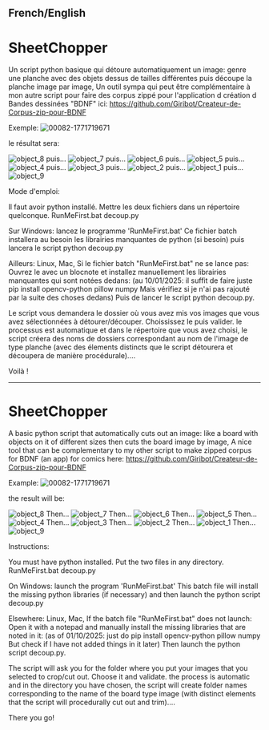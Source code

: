 French/English
-----
# SheetChopper
Un script python basique qui détoure automatiquement un image: genre une planche avec des objets dessus de tailles différentes puis découpe la planche image par image,
Un outil sympa qui peut être complémentaire à mon autre script pour faire des corpus zippé pour l'application d création d Bandes dessinées "BDNF" ici: https://github.com/Giribot/Createur-de-Corpus-zip-pour-BDNF

Exemple:
![00082-1771719671](https://github.com/user-attachments/assets/8d47ec10-7a68-4b97-b9a0-48b710e3d7b3)

le résultat sera:

![object_8](https://github.com/user-attachments/assets/3c4dee16-fe5f-4d4e-9688-36c78c4ff45b)
puis...
![object_7](https://github.com/user-attachments/assets/28560715-cbc1-410f-8c4d-58643379f2f3)
puis...
![object_6](https://github.com/user-attachments/assets/a33c3359-147b-47cf-9ca0-e4715f586006)
puis...
![object_5](https://github.com/user-attachments/assets/c60020b6-ae22-4ff7-8a14-734540a0655c)
puis...
![object_4](https://github.com/user-attachments/assets/f9f06382-0189-4d8e-916f-026224fa1e4e)
puis...
![object_3](https://github.com/user-attachments/assets/59d8507d-751c-461d-be5c-feb417955a92)
puis...
![object_2](https://github.com/user-attachments/assets/babbe988-fed1-48d6-b134-4f0aebef537a)
puis...
![object_1](https://github.com/user-attachments/assets/7db863f7-05fb-4bfd-a463-92ab4907c9f7)
puis...
![object_9](https://github.com/user-attachments/assets/7da9fe90-c1d5-4834-bf91-41db7e8b9b4c)

Mode d'emploi:

Il faut avoir python installé.
Mettre les deux fichiers dans un répertoire quelconque.
RunMeFirst.bat
decoup.py

Sur Windows: lancez le programme 'RunMeFirst.bat'
Ce fichier batch installera au besoin les librairies manquantes de python (si besoin) puis lancera le script python decoup.py

Ailleurs: Linux, Mac,
Si le fichier batch "RunMeFirst.bat" ne se lance pas:
Ouvrez le avec un blocnote et installez manuellement les librairies manquantes qui sont notées dedans:
(au 10/01/2025: il suffit de faire juste
pip install opencv-python pillow numpy 
Mais vérifiez si je n'ai pas rajouté par la suite des choses dedans)
Puis de lancer le script python
decoup.py.

Le script vous demandera le dossier où vous avez mis vos images que vous avez sélectionnées à détourer/découper.
Choississez le puis valider.
le processus est automatique et dans le répertoire que vous avez choisi, le script créera des noms de dossiers correspondant au nom de l'image de type planche (avec des élements distincts que le script détourera et découpera de manière procédurale)....

Voilà !

-----

# SheetChopper
A basic python script that automatically cuts out an image: like a board with objects on it of different sizes then cuts the board image by image,
A nice tool that can be complementary to my other script to make zipped corpus for BDNF (an app) for comics here: https://github.com/Giribot/Createur-de-Corpus-zip-pour-BDNF

Example:
![00082-1771719671](https://github.com/user-attachments/assets/8d47ec10-7a68-4b97-b9a0-48b710e3d7b3)

the result will be:

![object_8](https://github.com/user-attachments/assets/3c4dee16-fe5f-4d4e-9688-36c78c4ff45b)
Then...
![object_7](https://github.com/user-attachments/assets/28560715-cbc1-410f-8c4d-58643379f2f3)
Then...
![object_6](https://github.com/user-attachments/assets/a33c3359-147b-47cf-9ca0-e4715f586006)
Then...
![object_5](https://github.com/user-attachments/assets/c60020b6-ae22-4ff7-8a14-734540a0655c)
Then...
![object_4](https://github.com/user-attachments/assets/f9f06382-0189-4d8e-916f-026224fa1e4e)
Then...
![object_3](https://github.com/user-attachments/assets/59d8507d-751c-461d-be5c-feb417955a92)
Then...
![object_2](https://github.com/user-attachments/assets/babbe988-fed1-48d6-b134-4f0aebef537a)
Then...
![object_1](https://github.com/user-attachments/assets/7db863f7-05fb-4bfd-a463-92ab4907c9f7)
Then...
![object_9](https://github.com/user-attachments/assets/7da9fe90-c1d5-4834-bf91-41db7e8b9b4c)

Instructions:

You must have python installed.
Put the two files in any directory.
RunMeFirst.bat
decoup.py

On Windows: launch the program 'RunMeFirst.bat'
This batch file will install the missing python libraries (if necessary) and then launch the python script decoup.py

Elsewhere: Linux, Mac,
If the batch file "RunMeFirst.bat" does not launch:
Open it with a notepad and manually install the missing libraries that are noted in it:
(as of 01/10/2025: just do
pip install opencv-python pillow numpy
But check if I have not added things in it later)
Then launch the python script
decoup.py.

The script will ask you for the folder where you put your images that you selected to crop/cut out.
Choose it and validate.
the process is automatic and in the directory you have chosen, the script will create folder names corresponding to the name of the board type image (with distinct elements that the script will procedurally cut out and trim)....

There you go!
